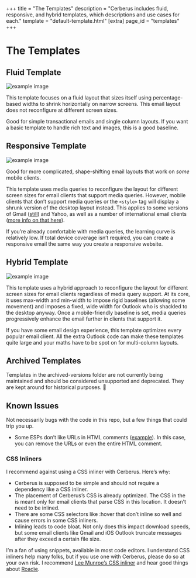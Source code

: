 +++
title = "The Templates"
description = "Cerberus includes fluid, responsive, and hybrid templates, which descriptions and use cases for each."
template = "default-template.html"
[extra]
page_id = "templates"
+++

# The Templates

## Fluid Template

![example image](/images/template-fluid.svg "Fluid email template.")

This template focuses on a fluid layout that sizes itself using percentage-based widths to shrink horizontally on narrow screens. This email layout does not reconfigure at different screen sizes.

Good for simple transactional emails and single column layouts. If you want a basic template to handle rich text and images, this is a good baseline.

## Responsive Template

![example image](/images/template-responsive.svg "Responsive email template.")

Good for more complicated, shape-shifting email layouts that work on *some* mobile clients.

This template uses media queries to reconfigure the layout for different screen sizes for email clients that support media queries. However, mobile clients that don’t support media queries or the `<style>` tag will display a shrunk version of the desktop layout instead. This applies to some versions of Gmail ([still](https://litmus.com/blog/gmail-to-support-responsive-email-design)) and Yahoo, as well as a number of international email clients ([more info on that here](https://emails.hteumeuleu.com/should-we-stop-inlining-styles-in-emails-8c3b64f0d407#.57mlzfimq)).

If you’re already comfortable with media queries, the learning curve is relatively low. If total device coverage isn’t required, you can create a responsive email the same way you create a responsive website.

## Hybrid Template

![example image](/images/template-hybrid.svg "Hybrid email template.")

This template uses a hybrid approach to reconfigure the layout for different screen sizes for email clients regardless of media query support. At its core, it uses max-width and min-width to impose rigid baselines (allowing some movement) and imposes a fixed, wide width for Outlook who is shackled to the desktop anyway. Once a mobile-friendly baseline is set, media queries progressively enhance the email further in clients that support it.

If you have some email design experience, this template optimizes every popular email client. All the extra Outlook code can make these templates quite large and your maths have to be spot on for multi-column layouts.

## Archived Templates

Templates in the archived-versions folder are not currently being maintained and should be considered unsupported and deprecated. They are kept around for historical purposes. 💫

## Known Issues

Not necessarily bugs with the code in this repo, but a few things that could trip you up.

- Some ESPs don’t like URLs in HTML comments ([example](https://github.com/TedGoas/Cerberus/issues/222)). In this case, you can remove the URLs or even the entire HTML comment.

### CSS Inliners

I recommend against using a CSS inliner with Cerberus. Here’s why:

- Cerberus is supposed to be simple and should not require a dependency like a CSS inliner.
- The placement of Cerberus’s CSS is already optimized. The CSS in the <head> is meant only for email clients that parse CSS in this location. It doesn’t need to be inlined.
- There are some CSS selectors like :hover that don’t inline so well and cause errors in some CSS inliners.
- Inlining leads to code bloat. Not only does this impact download speeds, but some email clients like Gmail and iOS Outlook truncate messages after they exceed a certain file size.

I’m a fan of using snippets, available in most code editors. I understand CSS inliners help many folks, but if you use one with Cerberus, please do so at your own risk. I recommend [Lee Munroe’s CSS inliner](https://htmlemail.io/inline/) and hear good things about [Roadie](https://github.com/Mange/roadie).

